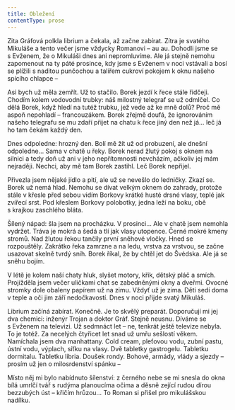 ```yaml
---
title: Obležení
contentType: prose
---
```


Zita Gráfová polkla librium a čekala, až začne zabírat. Zítra je svatého Mikuláše a tento večer jsme vždycky Romanovi – au au. Dohodli jsme se s Evženem, že o Mikuláši dnes ani nepromluvíme. Ale já stejně nemohu zapomenout na ty páté prosince, kdy jsme s Evženem v noci vstávali a bosí se plížili s naditou punčochou a talířem cukroví pokojem k oknu našeho spícího chlapce –

Asi bych už měla zemřít. Už to stačilo. Borek jezdí k řece stále řidčeji. Chodím kolem vodovodní trubky: náš milostný telegraf se už odmlčel. Co dělá Borek, když hledí na tutéž trubku, jež vede až ke mně dolů? Proč mě aspoň nepohladí – francouzákem. Borek zřejmě doufá, že ignorováním našeho telegrafu se mu zdaří přijet na chatu k řece jiný den než já… leč já ho tam čekám každý den.

Dnes odpoledne: hrozný den. Bolí mě žít už od probuzení, ale dnešní odpoledne… Sama v chatě u řeky. Borek nerad žlutý pokoj s oknem na silnici a tedy doň už ani v jeho nepřítomnosti nevcházím, ačkoliv jej mám nejraději. Nechci, aby mě tam Borek zastihl. Leč Borek nepřijel.

Přivezla jsem nějaké jídlo a pití, ale už se nevešlo do ledničky. Zkazí se. Borek už nemá hlad. Nemohu se dívat velkým oknem do zahrady, protože stále v křesle před sebou vidím Borkovy krátké husté drsné vlasy, teplé jak zvířecí srst. Pod křeslem Borkovy polobotky, jedna leží na boku, obě s krajkou zaschlého bláta.

Šílený nápad: šla jsem na procházku. V prosinci… Ale v chatě jsem nemohla vydržet. Tráva je mokrá a šedá a tlí jak vlasy utopence. Černé mokré kmeny stromů. Nad žlutou řekou tančily první sněhové vločky. Hned se rozpouštěly. Zakrátko řeka zamrzne a na ledu, vrstva za vrstvou, se začne usazovat skelně tvrdý sníh. Borek říkal, že by chtěl jet do Švédska. Ale já se sněhu bojím.

V létě je kolem naší chaty hluk, slyšet motory, křik, dětský pláč a smích. Projížděla jsem večer uličkami chat se zabedněnými okny a dveřmi. Ovocné stromky dole obaleny papírem už na zimu. Vždyť už je zima. Děti sedí doma v teple a oči jim září nedočkavostí. Dnes v noci přijde svatý Mikuláš.

Librium začíná zabírat. Konečně. Je to skvělý preparát. Doporučují mi jej dva chemici: inženýr Trojan a doktor Gráf. Stejně neusnu. Díváme se s Evženem na televizi. Už sedmnáct let – ne, tenkrát ještě televize nebyla. To je totéž. Za necelých čtyřicet let snad už umřu sešlostí věkem. Namíchala jsem dva manhattany. Cold cream, pleťovou vodu, zubní pastu, ústní vodu, výplach, síťku na vlasy. Dvě tabletky gastrogelu. Tabletku dormitalu. Tabletku libria. Doušek rondy. Bohové, armády, vlády a sjezdy – prosím už jen o milosrdenství spánku –

Místo něj mi bylo nabídnuto šílenství: z černého nebe se mi snesla do okna bílá umrlčí tvář s rudýma planoucíma očima a děsně zející rudou dírou bezzubých úst – křičím hrůzou… To Roman si přišel pro mikulášskou nadílku.
